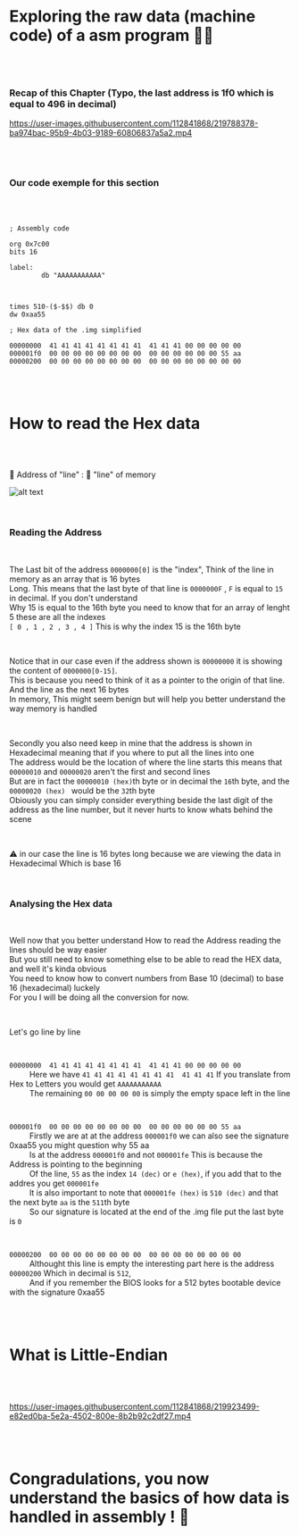 # Exploring the raw data (machine code) of a asm program 👨‍💻
<br />
<br />

### Recap of this Chapter (Typo, the last address is 1f0 which is equal to 496 in decimal)

https://user-images.githubusercontent.com/112841868/219788378-ba974bac-95b9-4b03-9189-60806837a5a2.mp4

<br />
<br />

### Our code exemple for this section

<br />
<br />

```
; Assembly code

org 0x7c00
bits 16

label:
        db "AAAAAAAAAAA"



times 510-($-$$) db 0
dw 0xaa55

```

```
; Hex data of the .img simplified

00000000  41 41 41 41 41 41 41 41  41 41 41 00 00 00 00 00  
000001f0  00 00 00 00 00 00 00 00  00 00 00 00 00 00 55 aa  
00000200  00 00 00 00 00 00 00 00  00 00 00 00 00 00 00 00  

```

<br />
<br />

# How to read the Hex data


<br />
<br />

🔵 Address of "line" : 🔴 "line" of memory

![alt text](https://i.imgur.com/JSJNbQG.png)

<br />

### Reading the Address

<br />

The Last bit of the address ```0000000[0]``` is the "index", Think of the line in memory as an array that is 16 bytes <br />
Long. This means that the last byte of that line is ```0000000F``` , ```F``` is equal to ```15``` in decimal. If you don't understand <br />
Why 15 is equal to the 16th byte you need to know that for an array of lenght 5 these are all the indexes <br /> ```[ 0 , 1 , 2 , 3 , 4 ]```
This is why the index 15 is the 16th byte

<br />

Notice that in our case even if the address shown is ```00000000``` it is showing the content of ```0000000[0-15]```. <br />
This is because you need to think of it as a pointer to the origin of that line. And the line as the next 16 bytes <br />
In memory, This might seem benign but will help you better understand the way memory is handled

<br />

Secondly you also need keep in mine that the address is shown in Hexadecimal meaning that if you where to put all the lines into one <br />
The address would be the location of where the line starts this means that ```00000010``` and ```00000020``` aren't the first and second lines <br />
But are in fact the ``` 00000010 (hex) ```th byte or in decimal the ```16```th byte, and the ```00000020 (hex) ``` would be the ```32```th byte <br />
Obiously you can simply consider everything beside the last digit of the address as the line number, but it never hurts to know whats behind the scene 


<br />

⚠ in our case the line is 16 bytes long because we are viewing the data in Hexadecimal  Which is base 16 




<br />

### Analysing the Hex data

<br />

Well now that you better understand How to read the Address reading the lines should be way easier <br />
But you still need to know something else to be able to read the HEX data, and well it's kinda obvious <br />
You need to know how to convert numbers from Base 10 (decimal) to base 16 (hexadecimal) luckely <br />
For you I will be doing all the conversion for now.

<br />

Let's go line by line

<br /> 

```00000000  41 41 41 41 41 41 41 41  41 41 41 00 00 00 00 00```  <br />
&emsp; &emsp; Here we have ```41 41 41 41 41 41 41 41  41 41 41``` If you translate from Hex to Letters you would get ```AAAAAAAAAAA``` <br />
&emsp; &emsp; The remaining ``` 00 00 00 00 00 ``` is simply the empty space left in the line

<br />

``` 000001f0  00 00 00 00 00 00 00 00  00 00 00 00 00 00 55 aa ``` <br />
&emsp; &emsp; Firstly we are at at the address ``` 000001f0 ``` we can also see the signature 0xaa55 you might question why 55 aa <br />
&emsp; &emsp; Is at the address ```000001f0``` and not ```000001fe```  This is because the Address is pointing to the beginning <br />
&emsp; &emsp; Of the line, ``` 55 ``` as the index ```14 (dec)``` or ```e (hex)```, if you add that to the addres you get ```000001fe``` <br />
&emsp; &emsp; It is also important to note that ```000001fe (hex)``` is ```510 (dec)``` and that the next byte ``aa`` is the ```511```th byte <br />
&emsp; &emsp; So our signature is located at the end of the .img file put the last byte is ```0```


<br />

```00000200  00 00 00 00 00 00 00 00  00 00 00 00 00 00 00 00 ``` <br />
&emsp; &emsp; Althought this line is empty the interesting part here is the address ```00000200``` Which in decimal is ```512```, <br /> 
&emsp; &emsp; And if you remember the BIOS looks for a 512 bytes bootable device with the signature 0xaa55

<br />
<br />

# What is Little-Endian

<br />
<br />



https://user-images.githubusercontent.com/112841868/219923499-e82ed0ba-5e2a-4502-800e-8b2b92c2df27.mp4



<br />
<br />

# Congradulations, you now understand the basics of how data is handled in assembly ! 🥳













